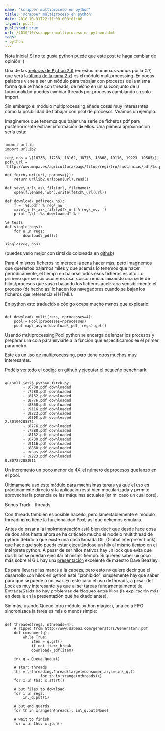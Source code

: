 ```yaml
---
name: 'scrapper multiproceso en python'
title: 'scrapper multiproceso en python'
date: 2010-10-31T22:11:00.008+01:00
layout: post2
published: true
url: /2010/10/scrapper-multiproceso-en-python.html
tags: 
- python
---
```


Nota inicial: Si no te gusta python puede que este post te haga cambiar de opinión :)

  

Una de las [mejoras de Python 2.6](http://docs.python.org/dev/whatsnew/2.6.html#pep-371-the-multiprocessing-package) (en estos momentos vamos por la 2.7, que será la [última de la rama 2.x](http://docs.python.org/dev/whatsnew/2.7.html#the-future-for-python-2-x)) es el módulo multiprocessing. En pocas palabras viene a ser un módulo para trabajar con procesos de la misma forma que se hace con threads, de hecho en un subconjunto de la funcionalidad puedes cambiar threads por procesos cambiando un solo import.

  

Sin embargo el módulo multiprocessing añade cosas muy interesantes como la posibilidad de trabajar con pool de procesos. Veamos un ejemplo.

  

Imaginemos que tenemos que bajar una serie de ficheros pdf para posteriormente extraer información de ellos. Una primera aproximación sería esta:

  
  
```
  
import urllib  
import urllib2  
  
reg\_nos = \[16738, 17288, 18162, 18776, 18868, 19116, 19223, 19505\];  
pdf\_url = 'http://www.mapa.es/agricultura/pags/fitos/registro/sustancias/pdf/%s.pdf'  
  
def fetch\_url(url, params={}):   
    return urllib2.urlopen(url).read()   
  
def save\_url\_as\_file(url, filename):  
    open(filename,'wb').write(fetch\_url(url))  
      
def download\_pdf(reg\_no):  
    f = '%d.pdf' % reg\_no  
    save\_url\_as\_file(pdf\_url % reg\_no, f)  
    print "\\t- %s downloaded" % f  
  
\# tests  
def single(regs):  
    for u in regs:  
        download\_pdf(u)  
  
single(reg\_nos)  

```  
(puedes verlo mejor con sintáxis coloreada en [github](http://gist.github.com/657222))  
  
Para 4 míseros ficheros no merece la pena hacer más, pero imaginemos que queremos bajarnos miles y que además lo tenemos que hacer periódicamente, el tiempo en bajarse todos esos ficheros es alto. Lo primero que se nos ocurre es usar concurrencia: lanzando una serie de hilos/procesos que vayan bajando los ficheros aceleraría sensiblemente el proceso (de hecho así lo hacen los navegadores cuando se bajan los ficheros que referencia el HTML).  
  
En python esto traducido a código ocupa mucho menos que explicarlo:  
  
```
  
def download\_multi(regs, nprocesses=4):  
    pool = Pool(processes=nprocesses)   
    pool.map\_async(download\_pdf, regs).get()  

```  
  
Usando multiprocessing.Pool python se encarga de lanzar los procesos y preparar una cola para enviarle a la función que especificamos en el primer parámetro.  
  
Este es un uso de [multiprocessing](http://docs.python.org/dev/library/multiprocessing.html#module-multiprocessing), pero tiene otros muchos muy interesantes.  
  
Podéis ver todo el [código en github](http://gist.github.com/657219) y ejecutar el pequeño benchmark:  
```
  
q6:smll javi$ python fetch.py   
        - 16738.pdf downloaded  
        - 17288.pdf downloaded  
        - 18162.pdf downloaded  
        - 18776.pdf downloaded  
        - 18868.pdf downloaded  
        - 19116.pdf downloaded  
        - 19223.pdf downloaded  
        - 19505.pdf downloaded  
2.30190205574  
        - 18776.pdf downloaded  
        - 17288.pdf downloaded  
        - 18162.pdf downloaded  
        - 16738.pdf downloaded  
        - 19116.pdf downloaded  
        - 18868.pdf downloaded  
        - 19505.pdf downloaded  
        - 19223.pdf downloaded  
0.807252883911  

```  
Un incremento un poco menor de 4X, el número de procesos que lanzo en el pool.  
  
Últimamente uso este módulo para muchísimas tareas ya que el uso es prácticamente directo si la aplicación está bien modularizada y permite aprovechar la potencia de las máquinas actuales (en mi caso un dual core).  
  
Bonus Track - threads  
  
Con threads también es posible hacerlo, pero lamentablemente el módulo threading no tiene la funcionalidad Pool, así que debemos emularla.  
  
Antes de pasar a la implementeación está bien decir que desde hace cosa de dos años hasta ahora se ha criticado mucho el modelo multithread de python debido a que existe una cosa llamada GIL (Global Interpreter Lock) que hace que solo pueda estar ejecutándose un hilo al mismo tiempo en el intérprete python. A pesar de ser hilos nativos hay un lock que evita que dos hilos se puedan ejecutar al mismo tiempo. Si quieres saber un poco más sobre el GIL hay una [presentación](http://www.dabeaz.com/python/GIL.pdf) excelente de maestro Dave Beazley.  
  
Es para llevarse las manos a la cabeza, pero esto no quiere decir que el desarrollo con hilos en python esté "prohibido", símplemente hay que saber para qué se puede o no usar. En este caso el uso de threads, a pesar del Lock es muy interesante, ya que al ser tareas fundamentalmente de Entrada/Salida no hay problemas de bloqueo entre hilos (la explicación más en detalle en la presentación que he citado antes).  
  
Sin más, usando Queue (otro módulo python mágico), una cola FIFO sincronizada la tarea es más o menos simple:  
  
```
  
def threaded(regs, nthreads=4):  
    # ripped from http://www.dabeaz.com/generators/Generators.pdf  
    def consumer(q):   
        while True:  
            item = q.get()   
            if not item: break   
            download\_pdf(item)  
  
    in\_q = Queue.Queue()   
      
    # start threads  
    ths = \[threading.Thread(target=consumer,args=(in\_q,))   
                for th in xrange(nthreads)\]  
    for x in ths: x.start()  
  
    # put files to download  
    for i in regs:  
        in\_q.put(i)  
  
    # put end guards  
    for th in xrange(nthreads): in\_q.put(None)  
  
    # wait to finish  
    for x in ths: x.join()  

```